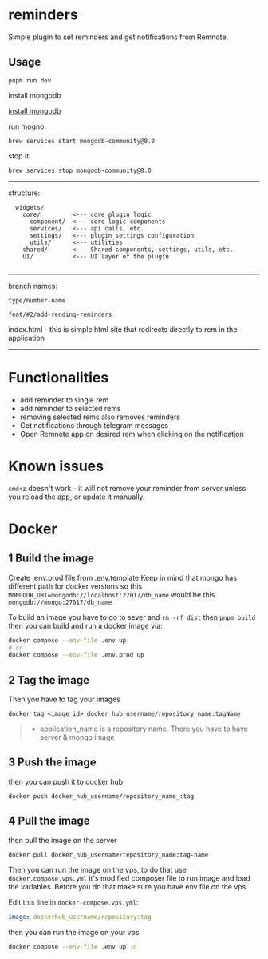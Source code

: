# reminders

Simple plugin to set reminders and get notifications from Remnote.

## Usage

<!-- TODO: Describe usage -->

`pnpm run dev`

<!-- ignore-after -->

Install mongodb

[install mongodb](https://www.mongodb.com/docs/manual/installation/)

run mogno:

`brew services start mongodb-community@8.0`

stop it:

`brew services stop mongodb-community@8.0`

---

structure:

```
  widgets/
    core/         <--- core plugin logic
      component/  <--- core logic components
      services/   <--- api calls, etc.
      settings/   <--- plugin settings configuration
      utils/      <--- utilities
    shared/       <--- Shared components, settings, utils, etc.
    UI/           <--- UI layer of the plugin


```

---

branch names:

`type/number-name`

`feat/#2/add-rending-reminders`

index.html - this is simple html site that redirects directly to rem in the application

---

# Functionalities

- add reminder to single rem
- add reminder to selected rems
- removing selected rems also removes reminders
- Get notifications through telegram messages
- Open Remnote app on desired rem when clicking on the notification

# Known issues

`cmd+z` doesn't work - it will not remove your reminder from server unless you reload the app, or update it manually.

# Docker

## 1 Build the image

Create .env.prod file from .env.template
Keep in mind that mongo has different path for docker versions so this `MONGODB_URI=mongodb://localhost:27017/db_name` would be this `mongodb://mongo:27017/db_name`

To build an image you have to go to sever and `rm -rf dist` then `pnpm build` then you can build and run a docker image via:

```bash
docker compose --env-file .env up
# or
docker compose --env-file .env.prod up
```

## 2 Tag the image

Then you have to tag your images

```
docker tag <image_id> docker_hub_username/repository_name:tagName
```

> - application_name is a repository name. There you have to have server & mongo image

## 3 Push the image

then you can push it to docker hub

```
docker push docker_hub_username/repository_name_:tag
```

## 4 Pull the image

then pull the image on the server

```
docker pull docker_hub_username/repository_name:tag-name
```

Then you can run the image on the vps, to do that use `docker.compose.vps.yml` it's modified composer file to run image and load the variables. Before you do that make sure you have env file on the vps.

Edit this line in `docker-compose.vps.yml`:

```yml
image: dockerhub_username/repository:tag
```

then you can run the image on your vps

```bash
docker compose --env-file .env up -d
```

